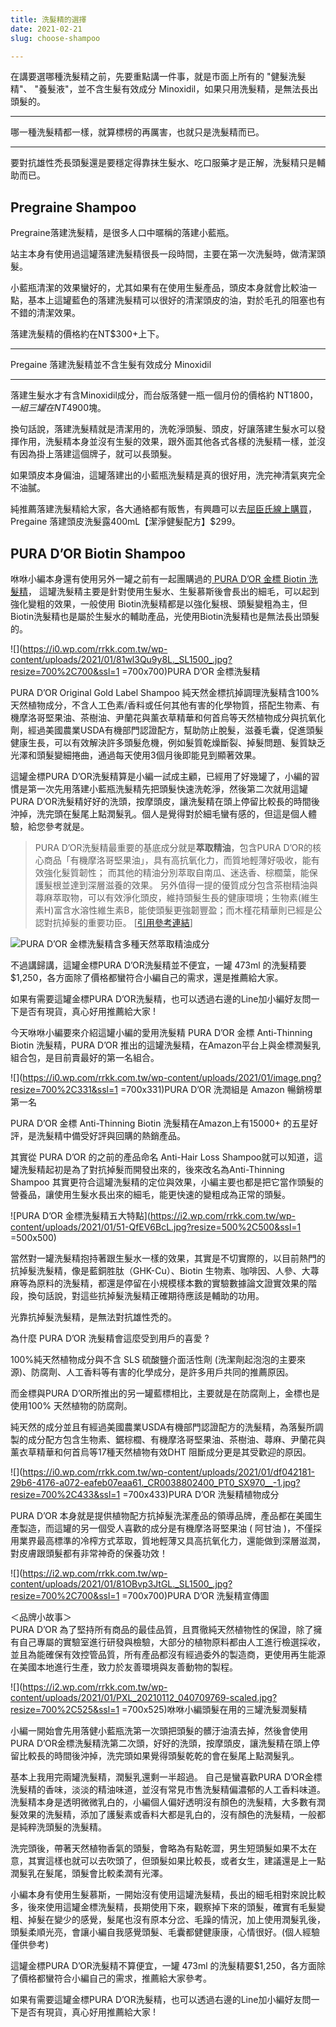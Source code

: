 ```yaml
---
title: 洗髮精的選擇
date: 2021-02-21
slug: choose-shampoo

---
```

在講要選哪種洗髮精之前，先要重點講一件事，就是市面上所有的 "健髮洗髮精"、 "養髮液"，並不含生髮有效成分 Minoxidil，如果只用洗髮精，是無法長出頭髮的。

***

哪一種洗髮精都一樣，就算標榜的再厲害，也就只是洗髮精而已。

***

要對抗雄性禿長頭髮還是要穩定得靠抹生髮水、吃口服藥才是正解，洗髮精只是輔助而已。

## Pregraine Shampoo

Pregraine落建洗髮精，是很多人口中暱稱的落建小藍瓶。

站主本身有使用過這罐落建洗髮精很長一段時間，主要在第一次洗髮時，做清潔頭髮。

小藍瓶清潔的效果蠻好的，尤其如果有在使用生髮產品，頭皮本身就會比較油一點，基本上這罐藍色的落建洗髮精可以很好的清潔頭皮的油，對於毛孔的阻塞也有不錯的清潔效果。

落建洗髮精的價格約在NT$300+上下。

***

Pregaine 落建洗髮精並不含生髮有效成分 Minoxidil

***

落建生髮水才有含Minoxidil成分，而台版落健一瓶一個月份的價格約 NT$1800， 一組三罐在NT$4900塊。

換句話說，落建洗髮精就是清潔用的，洗乾淨頭髮、頭皮，好讓落建生髮水可以發揮作用，洗髮精本身並沒有生髮的效果，跟外面其他各式各樣的洗髮精一樣，並沒有因為掛上落建這個牌子，就可以長頭髮。

如果頭皮本身偏油，這罐落建出的小藍瓶洗髮精是真的很好用，洗完神清氣爽完全不油膩。

純推薦落建洗髮精給大家，各大通絡都有販售，有興趣可以去[屈臣氏線上購買](https://easymall.co/2mdRn)，Pregaine 落建頭皮洗髮露400mL【潔淨健髮配方】$299。

## PURA D’OR Biotin Shampoo

咻咻小編本身還有使用另外一罐之前有一起團購過的[ PURA D’OR 金標 Biotin 洗髮精](http://2020%E7%BE%8E%E5%9C%8B%E4%BA%9E%E9%A6%AC%E9%81%9C%E8%B3%A3%E6%9C%80%E5%A5%BD%E7%9A%84%E6%8A%97%E6%8E%89%E9%AB%AE%E6%B4%97%E9%AB%AE%E7%B2%BE%20-%20pura%20d%E2%80%99or%20%E9%87%91%E6%A8%99%E6%B4%97%E9%AB%AE%E7%B2%BE/)， 這罐洗髮精主要是針對使用生髮水、生髮慕斯後會長出的細毛，可以起到強化變粗的效果，一般使用 Biotin洗髮精都是以強化髮根、頭髮變粗為主，但 Biotin洗髮精也是屬於生髮水的輔助產品，光使用Biotin洗髮精也是無法長出頭髮的。

!\[\](https://i0.wp.com/rrkk.com.tw/wp-content/uploads/2021/01/81wl3Qu9y8L._SL1500_.jpg?resize=700%2C700&ssl=1 =700x700)PURA D’OR 金標洗髮精

PURA D’OR Original Gold Label Shampoo 純天然金標抗掉調理洗髮精含100%天然植物成分，不含人工色素/香料或任何其他有害的化學物質，搭配生物素、有機摩洛哥堅果油、茶樹油、尹蘭花與薰衣草精華和何首烏等天然植物成分與抗氧化劑，經過美國農業USDA有機部門認證配方，幫助防止脫髮，滋養毛囊，促進頭髮健康生長，可以有效解決許多頭髮危機，例如髮質乾燥斷裂、掉髮問題、髮質缺乏光澤和頭髮變細捲曲，通過每天使用3個月後即能見到顯著效果。

這罐金標PURA D’OR洗髮精算是小編一試成主顧，已經用了好幾罐了，小編的習慣是第一次先用落建小藍瓶洗髮精先把頭髮快速洗乾淨，然後第二次就用這罐PURA D’OR洗髮精好好的洗頭，按摩頭皮，讓洗髮精在頭上停留比較長的時間後沖掉，洗完頭在髮尾上點潤髮乳。個人是覺得對於細毛蠻有感的，但這是個人體驗，給您參考就是。

> PURA D’OR洗髮精最重要的基底成分就是**萃取精油**，包含PURA D’OR的核心商品「有機摩洛哥堅果油」，具有高抗氧化力，而質地輕薄好吸收，能有效強化髮質韌性； 而其他的精油分別萃取自南瓜、迷迭香、棕櫚葉，能保護髮根並達到深層滋養的效果。 另外值得一提的優質成分包含茶樹精油與蕁麻萃取物，可以有效淨化頭皮，維持頭髮生長的健康環境；生物素(維生素H)富含水溶性維生素B，能使頭髮更強韌豐盈；而木槿花精華則已經是公認對抗掉髮的重要功臣。 \[[引用參考連結](https://www.buyandship.com.tw/blog/2018/06/15/%E3%80%90pura-dor%E3%80%91%E9%87%91%E6%A8%99%E7%B4%94%E5%A4%A9%E7%84%B6%E6%8A%97%E6%8E%89%E8%AA%BF%E7%90%86%E6%B4%97%E9%AB%AE%E7%B2%BE-%E7%BE%8E%E5%9C%8B%E4%BA%9E%E9%A6%AC%E9%81%9C%E7%B6%B2/)\]

![](https://i2.wp.com/www.buyandship.com.tw/contents/uploads/2018/06/image4-44.png?w=700&ssl=1)PURA D’OR 金標洗髮精含多種天然萃取精油成分

不過講歸講，這罐金標PURA D’OR洗髮精並不便宜，一罐 473ml 的洗髮精要$1,250，各方面除了價格都蠻符合小編自己的需求，還是推薦給大家。

如果有需要這罐金標PURA D’OR洗髮精，也可以透過右邊的Line加小編好友問一下是否有現貨，真心好用推薦給大家 !

今天咻咻小編要來介紹這罐小編的愛用洗髮精 PURA D’OR 金標 Anti-Thinning Biotin 洗髮精，PURA D’OR 推出的這罐洗髮精，在Amazon平台上與金標潤髮乳組合包，是目前賣最好的第一名組合。

![](https://i0.wp.com/rrkk.com.tw/wp-content/uploads/2021/01/image.png?resize=700%2C331&ssl=1 =700x331)PURA D’OR 洗潤組是 Amazon 暢銷榜單第一名

PURA D’OR 金標 Anti-Thinning Biotin 洗髮精在Amazon上有15000+ 的五星好評，是洗髮精中備受好評與回購的熱銷產品。

其實從 PURA D’OR 的之前的產品命名 Anti-Hair Loss Shampoo就可以知道，這罐洗髮精起初是為了對抗掉髮而開發出來的，後來改名為Anti-Thinning Shampoo 其實更符合這罐洗髮精的定位與效果，小編主要也都是把它當作頭髮的營養品，讓使用生髮水長出來的細毛，能更快速的變粗成為正常的頭髮。

![PURA D’OR 金標洗髮精五大特點](https://i2.wp.com/rrkk.com.tw/wp-content/uploads/2021/01/51-QfEV6BcL.jpg?resize=500%2C500&ssl=1 =500x500)

當然對一罐洗髮精抱持著跟生髮水一樣的效果，其實是不切實際的，以目前熱門的抗掉髮洗髮精，像是藍銅胜肽（GHK-Cu）、Biotin 生物素、咖啡因、人參、大蕁麻等為原料的洗髮精，都還是停留在小規模樣本數的實驗數據論文證實效果的階段，換句話說，對這些抗掉髮洗髮精正確期待應該是輔助的功用。

光靠抗掉髮洗髮精，是無法對抗雄性禿的。

為什麼 PURA D’OR 洗髮精會這麼受到用戶的喜愛 ?

100%純天然植物成分與不含 SLS 硫酸鹽介面活性劑 (洗潔劑起泡泡的主要來源)、防腐劑、人工香料等有害的化學成分，是許多用戶共同的推薦原因。

而金標與PURA D’OR所推出的另一罐藍標相比，主要就是在防腐劑上，金標也是使用100% 天然植物的防腐劑。

純天然的成分並且有經過美國農業USDA有機部門認證配方的洗髮精，為落髮所調製的成分配方包含生物素、鋸棕櫚、有機摩洛哥堅果油、茶樹油、蕁麻、尹蘭花與薰衣草精華和何首烏等17種天然植物有效DHT 阻斷成分更是其受歡迎的原因。

![](https://i0.wp.com/rrkk.com.tw/wp-content/uploads/2021/01/df042181-29b6-4176-a072-eafeb07eaa61._CR0038802400_PT0_SX970__-1.jpg?resize=700%2C433&ssl=1 =700x433)PURA D’OR 洗髮精植物成分

PURA D’OR 本身就是提供植物配方抗掉髮洗潔產品的領導品牌，產品都在美國生產製造，而這罐的另一個受人喜歡的成分是有機摩洛哥堅果油 ( 阿甘油 )，不僅採用業界最高標準的冷榨方式萃取，質地輕薄又具高抗氧化力，還能做到深層滋潤，對皮膚跟頭髮都有非常神奇的保養功效！

![](https://i2.wp.com/rrkk.com.tw/wp-content/uploads/2021/01/81OBvp3JtGL._SL1500_.jpg?resize=700%2C700&ssl=1 =700x700)PURA D’OR 洗髮精宣傳圖

＜品牌小故事＞  
PURA D’OR 為了堅持所有商品的最佳品質，且貫徹純天然植物性的保證，除了擁有自己專屬的實驗室進行研發與檢驗，大部分的植物原料都由人工進行檢選採收，並且為能確保有效控管品質，所有產品都沒有經過委外的製造商，更使用再生能源在美國本地進行生產，致力於友善環境與友善動物的製程。

![](https://i2.wp.com/rrkk.com.tw/wp-content/uploads/2021/01/PXL_20210112_040709769-scaled.jpg?resize=700%2C525&ssl=1 =700x525)咻咻小編頭髮在用的三罐洗髮潤髮精

小編一開始會先用落健小藍瓶洗第一次頭把頭髮的髒汙油漬去掉，然後會使用PURA D’OR金標洗髮精洗第二次頭，好好的洗頭，按摩頭皮，讓洗髮精在頭上停留比較長的時間後沖掉，洗完頭如果覺得頭髮乾乾的會在髮尾上點潤髮乳。

基本上我用完兩罐洗髮精，潤髮乳還剩一半超過。 自己是蠻喜歡PURA D’OR金標洗髮精的香味，淡淡的精油味道，並沒有常見市售洗髮精偏濃郁的人工香料味道。洗髮精本身是透明微微乳白的，小編個人偏好透明沒有顏色的洗髮精，大多數有潤髮效果的洗髮精，添加了護髮素或香料大都是乳白的，沒有顏色的洗髮精，一般都是純粹洗頭髮的洗髮精。

洗完頭後，帶著天然植物香氣的頭髮，會略為有點乾澀，男生短頭髮如果不太在意，其實這樣也就可以去吹頭了，但頭髮如果比較長，或者女生，建議還是上一點潤髮乳在髮尾，頭髮會比較柔潤有光澤。

小編本身有使用生髮慕斯，一開始沒有使用這罐洗髮精，長出的細毛相對來說比較多，後來使用這罐金標洗髮精，長期使用下來，觀察掉下來的頭髮，確實有毛髮變粗、掉髮在變少的感覺，髮尾也沒有原本分岔、毛躁的情況，加上使用潤髮乳後，頭髮柔順光亮，會讓小編自我感覺頭髮、毛囊都健健康康，心情很好。(個人經驗僅供參考)

這罐金標PURA D’OR洗髮精不算便宜，一罐 473ml 的洗髮精要$1,250，各方面除了價格都蠻符合小編自己的需求，推薦給大家參考。

如果有需要這罐金標PURA D’OR洗髮精，也可以透過右邊的Line加小編好友問一下是否有現貨，真心好用推薦給大家 !